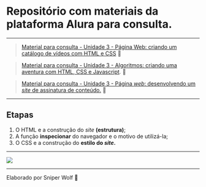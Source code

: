 # Repositório com materiais da plataforma Alura para consulta.

____________________________________________________________________________________________________________

>[Material para consulta - Unidade 3 - Página Web: criando um catálogo de vídeos com HTML e CSS](https://drive.google.com/drive/folders/1B-7VLhCNYJNhF_Xes5L4fArQREEkbwV8?usp=sharing) 📖

>[Material para consulta - Unidade 3 - Algoritmos: criando uma aventura com HTML, CSS e Javascript](https://drive.google.com/drive/folders/1o8TbXbRoqnnlLMFKnYEXH9QoKQggjHBC?usp=sharing). 📖

> [Material para consulta - Unidade 3 - Página _web_: desenvolvendo um _site_ de assinatura de conteúdo.](https://drive.google.com/drive/folders/1qswkTD3x-k3i1TDBddPRsacwmKdVzJK6?usp=sharing) 📖

____________________________________________________________________________________________________________

## Etapas
1. O HTML e a construção do _site_ **(estrutura)**;
2. A função **inspecionar** do navegador e o motivo de utilizá-la;
3. O CSS e a construção do **estilo do _site_.**

____________________________________________________________________________________________________________

  ![](https://media0.giphy.com/media/v1.Y2lkPTc5MGI3NjExNjg5OXZ2dHc5bmU2Z3U5am1jbTFqOXRsM2pqNmJqZTJuMTk1NmIyeCZlcD12MV9pbnRlcm5hbF9naWZfYnlfaWQmY3Q9Zw/R6gvnAxj2ISzJdbA63/giphy.webp)

____________________________________________________________________________________________________________

Elaborado por Sniper Wolf 🐺

